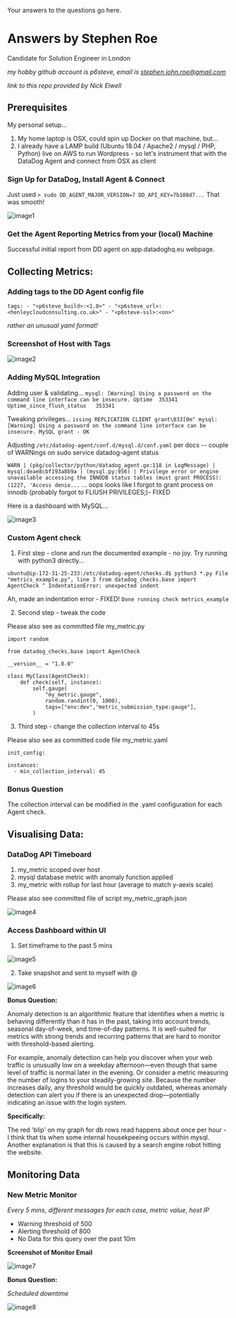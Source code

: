 Your answers to the questions go here.

# Answers by Stephen Roe

Candidate for Solution Engineer in London

*my hobby github account is p6steve, email is stephen.john.roe@gmail.com*

*link to this repo provided by Nick Elwell*

## Prerequisites

My personal setup...

1. My home laptop is OSX, could spin up Docker on that machine, but...
2. I already have a LAMP build (Ubuntu 18.04 / Apache2 / mysql / PHP, Python) live on AWS to run Wordpress - so let's instrument that with the DataDog Agent and connect from OSX as client

### Sign Up for DataDog, Install Agent & Connect

Just used `> sudo DD_AGENT_MAJOR_VERSION=7 DD_API_KEY=7b108d7...`  That was smooth!

![image1](images/image1.png)

### Get the Agent Reporting Metrics from your (local) Machine

Successful initial report from DD agent on app.datadoghq.eu webpage.

## Collecting Metrics:

### Adding tags to the DD Agent config file

`tags:
    - "<p6steve_build>:<1.0>"
    - "<p6steve_url>:<henleycloudconsulting.co.uk>"
    - "<p6steve-ssl>:<on>"`
    
*rather an unusual yaml format!*

### Screenshot of Host with Tags

![image2](images/image2.png)

### Adding MySQL Integration

Adding user & validating...
`mysql: [Warning] Using a password on the command line interface can be insecure.
Uptime	353341
Uptime_since_flush_status	353341`

Tweaking privileges...
`issing REPLICATION CLIENT grant\033[0m"
mysql: [Warning] Using a password on the command line interface can be insecure.
MySQL grant - OK`

Adjusting `/etc/datadog-agent/conf.d/mysql.d/conf.yaml` per docs -- couple of WARNings on sudo service datadog-agent status

`WARN | (pkg/collector/python/datadog_agent.go:118 in LogMessage) | mysql:deae8cbf193a8b9a | (mysql.py:956) | Privilege error or engine unavailable accessing the INNODB status tables (must grant PROCESS): (1227, 'Access denie...` ... oops looks like I forgot to grant process on innodb (probably forgot to FLIUSH PRIVILEGES;)- FIXED

Here is a dashboard with MySQL...

![image3](images/image3.png)

### Custom Agent check

1. First step - clone and run the documented example - no joy. Try running with python3 directly...

`ubuntu@ip-172-31-25-233:/etc/datadog-agent/checks.d$ python3 *.py
  File "metrics_example.py", line 3
    from datadog_checks.base import AgentCheck
    ^
IndentationError: unexpected indent`

Ah, made an indentation error - FIXED!   `Done running check metrics_example`

2. Second step - tweak the code

Please also see as committed file my_metric.py

```
import random
  
from datadog_checks.base import AgentCheck

__version__ = "1.0.0"

class MyClass(AgentCheck):
    def check(self, instance):
        self.gauge(
            "my_metric.gauge",
            random.randint(0, 1000),
            tags=["env:dev","metric_submission_type:gauge"],
        )
```

3. Third step - change the collection interval to 45s

Please also see as committed code file my_metric.yaml

```
init_config:
  
instances:
  - min_collection_interval: 45
```

### Bonus Question

The collection interval can be modified in the .yaml configuration for each Agent check.

## Visualising Data:

### DataDog API Timeboard

1. my_metric scoped over host
2. mysql database metric with anomaly function applied
3. my_metric with rollup for last hour (average to match y-aexis scale)

Please also see committed file of script my_metric_graph.json

![image4](images/image4.png)

### Access Dashboard within UI

1. Set timeframe to the past 5 mins

![image5](images/image5.png)

2. Take snapshot and sent to myself with @

![image6](images/image6.png)

**Bonus Question:**

Anomaly detection is an algorithmic feature that identifies when a metric is behaving differently than it has in the past, taking into account trends, seasonal day-of-week, and time-of-day patterns. It is well-suited for metrics with strong trends and recurring patterns that are hard to monitor with threshold-based alerting.

For example, anomaly detection can help you discover when your web traffic is unusually low on a weekday afternoon—even though that same level of traffic is normal later in the evening. Or consider a metric measuring the number of logins to your steadily-growing site. Because the number increases daily, any threshold would be quickly outdated, whereas anomaly detection can alert you if there is an unexpected drop—potentially indicating an issue with the login system.

**Specifically:**

The red 'blip' on my graph for db rows read happens about once per hour - I think that tis when some internal housekpeeing occurs within mysql. Another explanation is that this is caused by a search engine robot hitting the website.

## Monitoring Data

### New Metric Monitor

*Every 5 mins, different messages for each case, metric value, host IP*
- Warning threshold of 500
- Alerting threshold of 800
- No Data for this query over the past 10m

**Screenshot of Monitor Email**

![image7](images/image7.png)

**Bonus Question:**

*Scheduled downtime*

![image8](images/image8.png)


